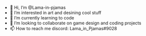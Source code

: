 - 👋 Hi, I’m @Lama-in-pjamas
- 👀 I’m interested in art and desining cool stuff
- 🌱 I’m currently learning to code
- 💞️ I’m looking to collaborate on game design and coding projects
- 📫 How to reach me discord: Lama_in_Pjamas#9028

<!---
Lama-in-pjamas/Lama-in-pjamas is a ✨ special ✨ repository because its `README.md` (this file) appears on your GitHub profile.
You can click the Preview link to take a look at your changes.
--->

